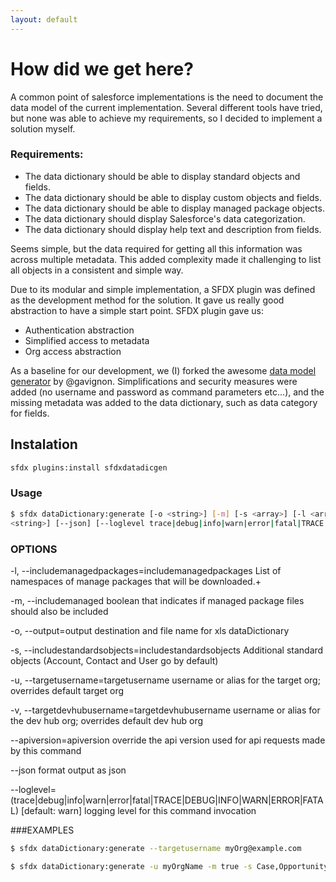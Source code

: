 ```yaml
---
layout: default
---
```

# How did we get here?
A common point of salesforce implementations is the need to document the data model of the current implementation. 
Several different tools have tried, but none was able to achieve my requirements, so I decided to implement a solution myself.

### Requirements:
* The data dictionary should be able to display standard objects and fields.
* The data dictionary should be able to display custom objects and fields.
* The data dictionary should be able to display managed package objects.
* The data dictionary should display Salesforce's data categorization.
* The data dictionary should display help text and description from fields.

Seems simple, but the data required for getting all this information was across multiple metadata.
This added complexity made it challenging to list all objects in a consistent and simple way.

Due to its modular and simple implementation, a SFDX plugin was defined as the development method for the solution. It gave us really good abstraction to have a simple start point. SFDX plugin gave us:
* Authentication abstraction
* Simplified access to metadata
* Org access abstraction

As a baseline for our development, we (I) forked the awesome [data model generator](https://github.com/gavignon/sfdc-generate-data-dictionary) by @gavignon.
Simplifications and security measures were added (no username and password as command parameters etc...), and the missing metadata was added to the data dictionary, such as data category for fields.


## Instalation

```bash
sfdx plugins:install sfdxdatadicgen
```

### Usage
```bash
$ sfdx dataDictionary:generate [-o <string>] [-m] [-s <array>] [-l <array>] [-v <string>] [-u <string>] [--apiversion
<string>] [--json] [--loglevel trace|debug|info|warn|error|fatal|TRACE|DEBUG|INFO|WARN|ERROR|FATAL]
```
### OPTIONS

-l, --includemanagedpackages=includemanagedpackages                               List of namespaces of manage
packages that will be downloaded.+

-m, --includemanaged                                                              boolean that indicates if managed
package files should also be
included

-o, --output=output                                                               destination and file name for xls
dataDictionary

-s, --includestandardsobjects=includestandardsobjects                             Additional standard objects
(Account, Contact and User go by
default)

-u, --targetusername=targetusername                                               username or alias for the target
org; overrides default target org

-v, --targetdevhubusername=targetdevhubusername                                   username or alias for the dev hub
org; overrides default dev hub org

--apiversion=apiversion                                                           override the api version used for
api requests made by this command

--json                                                                            format output as json

--loglevel=(trace|debug|info|warn|error|fatal|TRACE|DEBUG|INFO|WARN|ERROR|FATAL)  [default: warn] logging level for
this command invocation

###EXAMPLES
```bash
$ sfdx dataDictionary:generate --targetusername myOrg@example.com
```
```bash
$ sfdx dataDictionary:generate -u myOrgName -m true -s Case,Opportunity,Product2
```
